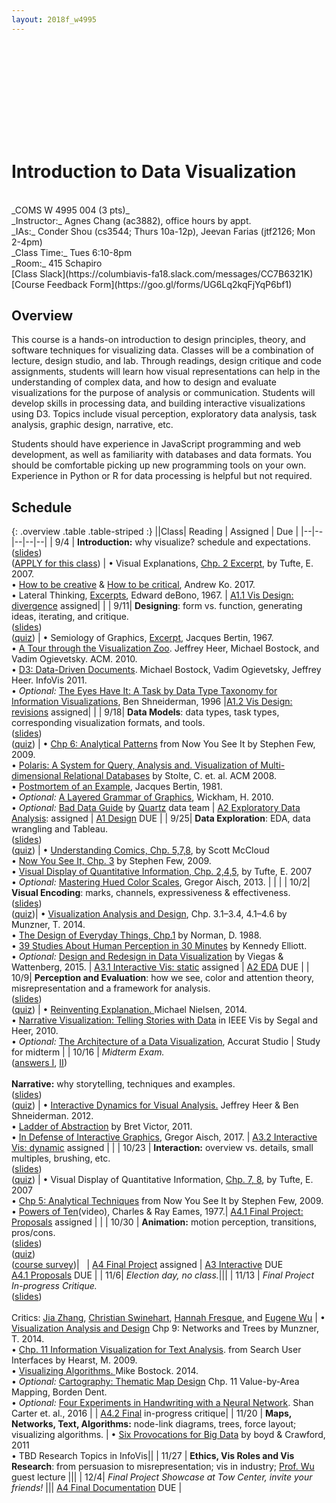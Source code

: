 ```yaml
---
layout: 2018f_w4995
---
```


<svg id="d3banner"></svg>

# Introduction to Data Visualization

<br>
_COMS W 4995 004 (3 pts)_ <br>
_Instructor:_ Agnes Chang (ac3882), office hours by appt. <br>
_IAs:_ Conder Shou (cs3544; Thurs 10a-12p), Jeevan Farias (jtf2126; Mon 2-4pm)<br>
_Class Time:_ Tues 6:10-8pm <br>
_Room:_ 415 Schapiro <br>
[Class Slack](https://columbiavis-fa18.slack.com/messages/CC7B6321K) <br>
[Course Feedback Form](https://goo.gl/forms/UG6Lq2kqFjYqP6bf1)

## Overview

This course is a hands-on introduction to design principles, theory, and software techniques for visualizing data. Classes will be a combination of lecture, design studio, and lab. Through readings, design critique and code assignments, students will learn how visual representations can help in the understanding of complex data, and how to design and evaluate visualizations for the purpose of analysis or communication. Students will develop skills in processing data, and building interactive visualizations using D3. Topics include visual perception, exploratory data analysis, task analysis, graphic design, narrative, etc.

Students should have experience in JavaScript programming and web development, as well as familiarity with databases and data formats. You should be comfortable picking up new programming tools on your own. Experience in Python or R for data processing is helpful but not required.

## Schedule

{: .overview .table .table-striped :}
||Class| Reading | Assigned | Due |
|--|--|--|--|--|
| 9/4 | **Introduction:** why visualize? schedule and expectations.<br>([slides](https://docs.google.com/presentation/d/1DvytttEEQ4Ru9Rh0ixBajnNy-AqGvrATWJjFipn3b2g/edit?usp=sharing))<br>([APPLY for this class](https://goo.gl/forms/hgAH8T8bUhtdpPYo1)) | • Visual Explanations, [Chp. 2 Excerpt](https://courseworks2.columbia.edu/courses/67918/files/3201029), by Tufte, E. 2007.<br>• [How to be creative](http://faculty.washington.edu/ajko/books/design-methods/how-to-be-creative.html) & [How to be critical](http://faculty.washington.edu/ajko/books/design-methods/how-to-be-critical.html), Andrew Ko. 2017.<br>• Lateral Thinking, [Excerpts](https://courseworks2.columbia.edu/courses/67918/files/3201020), Edward deBono, 1967. | [A1.1 Vis Design: divergence](a1.html) assigned| |
| 9/11| **Designing**: form vs. function, generating ideas, iterating, and critique.<br>([slides](https://docs.google.com/presentation/d/1Q8qXaaLcdk3TXsmvmQiKGudu2wFfa_0sjG-rNrf3wRY/edit?usp=sharing))<br>([quiz](https://goo.gl/forms/sdh5ZqaCyyAIH5n13)) | • Semiology of Graphics, [Excerpt](https://courseworks2.columbia.edu/courses/67918/files?preview=3298037), Jacques Bertin, 1967.<br>• [A Tour through the Visualization Zoo](http://queue.acm.org/detail.cfm?id=1805128). Jeffrey Heer, Michael Bostock, and Vadim Ogievetsky. ACM. 2010.<br>• [D3: Data-Driven Documents](http://vis.stanford.edu/files/2011-D3-InfoVis.pdf). Michael Bostock, Vadim Ogievetsky, Jeffrey Heer. InfoVis 2011.<br>• *Optional:* [The Eyes Have It: A Task by Data Type Taxonomy for Information Visualizations](http://drum.lib.umd.edu/bitstream/handle/1903/466/CS-TR-3665.pdf?sequence=2), Ben Shneiderman, 1996 |[A1.2 Vis Design: revisions](a1.html) assigned| |
| 9/18| **Data Models**: data types, task types, corresponding visualization formats, and tools.<br>([slides](https://docs.google.com/presentation/d/1gb__-ZkYqcHyEzjJ7t9-3R08OWoB6egUCYFfWyHLOQA/edit?usp=sharing))<br>([quiz](https://goo.gl/forms/Nm3VHgOPPMYHcpcq2)) | • [Chp 6: Analytical Patterns](https://courseworks2.columbia.edu/courses/67918/files/3298557) from Now You See It by Stephen Few, 2009.<br>• [Polaris: A System for Query, Analysis and. Visualization of Multi-dimensional Relational Databases](https://research.tableau.com/sites/default/files/Tableau-CACM-Nov-2008-Polaris-Article-by-Stolte-Tang-Hanrahan.pdf) by Stolte, C. et. al. ACM 2008.<br>• [Postmortem of an Example](https://courseworks2.columbia.edu/courses/67918/files/3298035), Jacques Bertin, 1981.<br>• *Optional:* [A Layered Grammar of Graphics](http://vita.had.co.nz/papers/layered-grammar.html), Wickham, H. 2010.<br>• *Optional:* [Bad Data Guide](https://github.com/Quartz/bad-data-guide) by [Quartz](http://agneschang.net/gsapp-dataviz-archhum/qz.com) data team | [A2 Exploratory Data Analysis](a2.html): assigned | [A1 Design](a1.html) DUE |
| 9/25| **Data Exploration**: EDA, data wrangling and Tableau.<br>([slides](https://docs.google.com/presentation/d/1w83E46TXgnLD9YKmhvp90GmoGtr42euAMJVmNSIRLuY/edit?usp=sharing))<br>([quiz](https://goo.gl/forms/3VfNlNJtYOjOqHul1)) | • [Understanding Comics, Chp. 5,7,8](https://courseworks2.columbia.edu/courses/67918/files/3201028), by Scott McCloud<br>• [Now You See It, Chp. 3](https://courseworks2.columbia.edu/courses/67918/files?preview=3347098) by Stephen Few, 2009.<br>• [Visual Display of Quantitative Information, Chp. 2,4,5](https://courseworks2.columbia.edu/courses/67918/files/3298097), by Tufte, E. 2007<br>• _Optional:_ [Mastering Hued Color Scales](https://www.vis4.net/blog/2013/09/mastering-multi-hued-color-scales/), Gregor Aisch, 2013. | | |
| 10/2| **Visual Encoding**: marks, channels, expressiveness & effectiveness.<br>([slides](https://docs.google.com/presentation/d/1yoGxjp3ZdGYi-Bh07XTmiwzWEpXDvyZ2vS81NYkXAe0/edit?usp=sharing))<br>([quiz](https://goo.gl/forms/4gHXjrBudpinz1Ds2))| • [Visualization Analysis and Design](https://clio.columbia.edu/catalog/11255731), Chp. 3.1–3.4, 4.1–4.6 by Munzner, T. 2014.<br>• [The Design of Everyday Things, Chp.1](https://courseworks2.columbia.edu/courses/67918/files?preview=3405668) by Norman, D. 1988.<br>• [39 Studies About Human Perception in 30 Minutes](https://medium.com/@kennelliott/39-studies-about-human-perception-in-30-minutes-4728f9e31a73) by Kennedy Elliott.<br>• _Optional:_ [Design and Redesign in Data Visualization](https://medium.com/@hint_fm/design-and-redesign-4ab77206cf9#.mha4ohu1t) by Viegas & Wattenberg, 2015. | [A3.1 Interactive Vis: static](a3.html) assigned | [A2 EDA](a2.html) DUE |
| 10/9| **Perception and Evaluation**: how we see, color and attention theory, misrepresentation and a framework for analysis.<br>([slides](https://docs.google.com/presentation/d/1_Duy4ppJDh3p7NTR2kvaGgvD47WFmiQiv_rISe5xctE/edit?usp=sharing))<br>([quiz](https://goo.gl/forms/ftRr1xJuGlfRmjxo2)) | • [Reinventing Explanation. ](http://michaelnielsen.org/reinventing_explanation/) Michael Nielsen, 2014.<br>• [Narrative Visualization: Telling Stories with Data](https://courseworks2.columbia.edu/courses/67918/files?preview=3440921) in IEEE Vis by Segal and Heer, 2010.<br>• _Optional:_ [The Architecture of a Data Visualization](https://medium.com/accurat-studio/the-architecture-of-a-data-visualization-470b807799b4), Accurat Studio | Study for midterm |
| 10/16 | _Midterm Exam._<br>([answers I](https://drive.google.com/file/d/1ROVPmQg6m_8F2uuNkI7crsiylXioRfMW/view?usp=sharing), [II](https://drive.google.com/file/d/19YJc02U60JevAcKAAMSZ7Zhx6IfS9oIn/view?usp=sharing))<br><br>**Narrative:** why storytelling, techniques and examples.<br>([slides](https://docs.google.com/presentation/d/1SuhVcaW6VZev7T6eiQpKlccD_VBT-GdMUzb3KPKcxsQ/edit?usp=sharing))<br>([quiz](https://goo.gl/forms/9rsp95Krq84ZP7Bq2)) | • [Interactive Dynamics for Visual Analysis.](http://portal.acm.org/ft_gateway.cfm?id=2146416&type=pdf) Jeffrey Heer & Ben Shneiderman. 2012.<br>• [Ladder of Abstraction](http://worrydream.com/LadderOfAbstraction/) by Bret Victor, 2011.<br>• [In Defense of Interactive Graphics](https://www.vis4.net/blog/2017/03/in-defense-of-interactive-graphics/), Gregor Aisch, 2017. | [A3.2 Interactive Vis: dynamic](a3.html) assigned | |
| 10/23 | **Interaction:** overview vs. details, small multiples, brushing, etc.<br>([slides](https://docs.google.com/presentation/d/1jL4EAQf-zxq6K1vHJ3kmh6nqRopkNRIRSCG9CbwfYLU/edit?usp=sharing))<br>([quiz](https://goo.gl/forms/dFbnKs5mvUlXNjGa2)) | • Visual Display of Quantitative Information, [Chp. 7, 8](https://courseworks2.columbia.edu/courses/67918/files?preview=3348986), by Tufte, E. 2007<br>• [Chp 5: Analytical Techniques](https://courseworks2.columbia.edu/courses/67918/files?preview=3347100) from Now You See It by Stephen Few, 2009.<br>• [Powers of Ten](https://youtu.be/0fKBhvDjuy0)(video), Charles & Ray Eames, 1977.| [A4.1 Final Project: Proposals](a4.html) assigned |  |
| 10/30 | **Animation:** motion perception, transitions, pros/cons.<br>([slides](https://docs.google.com/presentation/d/1xHuOP7Tlsy1waTXpLI2iUkjDfWtAZoHvGQKSAQ8MOtk/edit?usp=sharing))<br>([quiz](https://goo.gl/forms/cdirOAjYlb6ZPAhS2))<br>([course survey](https://goo.gl/forms/ItvfRCR7dr2YQDI02))| &nbsp; | [A4 Final Project](a4.html) assigned | [A3 Interactive](a3.html) DUE<br>[A4.1 Proposals](a4.html) DUE |
| 11/6| _Election day, no class._|||
| 11/13 | _Final Project In-progress Critique._<br>([slides](https://docs.google.com/presentation/d/16o-QG2PzI6nRpkOtGPbUYy0EI6Vv8PyORfBFycXamQk/edit?usp=sharing))<br><br>Critics: [Jia Zhang](https://dataminding.blog/), [Christian Swinehart](https://www.newschool.edu/parsons/faculty/christian-swinehart/), [Hannah Fresque](https://www.propublica.org/people/hannah-fresques), and [Eugene Wu](http://www.eugenewu.net/) | •  [Visualization Analysis and Design](https://clio.columbia.edu/catalog/11255731) Chp 9: Networks and Trees by Munzner, T. 2014.<br>• [Chp. 11 Information Visualization for Text Analysis](http://searchuserinterfaces.com/book/sui_ch11_text_analysis_visualization.html). from Search User Interfaces by Hearst, M. 2009.<br>• [Visualizing Algorithms. ](https://bost.ocks.org/mike/algorithms/) Mike Bostock. 2014.<br>• *Optional:* [Cartography: Thematic Map Design](https://magrawala.github.io/cs448b-fa17/assets/docs/Dent-Chap11.pdf) Chp. 11 Value-by-Area Mapping, Borden Dent.<br>• *Optional:* [Four Experiments in Handwriting with a Neural Network](https://distill.pub/2016/handwriting/). Shan Carter et. al., 2016 | | [A4.2 Final](a4.html) in-progress critique|
| 11/20 | **Maps, Networks, Text, Algorithms:** node-link diagrams, trees, force layout; visualizing algorithms. | • [Six Provocations for Big Data](https://courseworks2.columbia.edu/courses/67918/files?preview=3722127) by boyd & Crawford, 2011<br>• TBD Research Topics in InfoVis||
| 11/27 | **Ethics, Vis Roles and Vis Research**: from persuasion to misrepresentation; vis in industry; [Prof. Wu](http://www.eugenewu.net/) guest lecture |||
| 12/4| _Final Project Showcase at Tow Center, invite your friends!_ ||| [A4 Final Documentation](a4.html) DUE |
